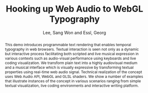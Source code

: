 --- 
title: "Hooking up Web Audio to WebGL Typography" 
abstract: "This demo introduces programmable text rendering that enables temporal typography in web browsers. Textual interaction is seen not only as a dynamic but interactive process facilitating both scripted and live musical expression in various contexts such as audio-visual performance using keyboards and live coding visualization. We transform plain text into a highly audiovisual medium and a musical interface which is visually expressive by transforming textual properties using real-time web audio signal. Technical realization of the concept uses Web Audio API, WebGL and GLSL shaders. We show a number of examples that illustrate instances of the concept in various scenarios ranging from simple textual visualization, live coding environments and interactive writing platform." 
address: "Atlanta, Georgia" 
author: "Lee, Sang Won and Essl, Georg"
webAuthor: "Sang Won Lee, Georg Essl" 
booktitle: "Proceedings of the International Web Audio Conference" 
editor: "Freeman, Jason and Lerch, Alexander and Paradis, Matthew" 
month: "Proceedings of the International Web Audio Conference"
pages: "" 
publisher: "Georgia Tech" 
series: "WAC '16"
track: "Demo"  
year: "2016" 
id: "2016_EA_68" 
tags: year2016
media: undefined 
pdflink: undefined
ISSN: 2663-5844
---